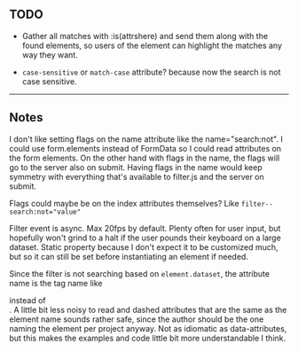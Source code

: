 ## TODO

- Gather all matches with :is(attrshere) and send them along with the found elements, so users of the element can highlight the matches any way they want.

- `case-sensitive` or `match-case` attribute? because now the search is not case sensitive.

----

## Notes

I don't like setting flags on the name attribute like the name="search:not". I could use form.elements instead of FormData so I could read attributes on the form elements. On the other hand with flags in the name, the flags will go to the server also on submit. Having flags in the name would keep symmetry with everything that's available to filter.js and the server on submit.

Flags could maybe be on the index attributes themselves? Like `filter--search:not="value"`

Filter event is async. Max 20fps by default. Plenty often for user input, but hopefully won't grind to a halt if the user pounds their keyboard on a large dataset. Static property because I don't expect it to be customized much, but so it can still be set before instantiating an element if needed.

Since the filter is not searching based on `element.dataset`, the attribute name is the tag name like  <div filter--search> instead of <div data-filter--search>. A little bit less noisy to read and dashed attributes that are the same as the element name sounds rather safe, since the author should be the one naming the element per project anyway. Not as idiomatic as data-attributes, but this makes the examples and code little bit more understandable I think.